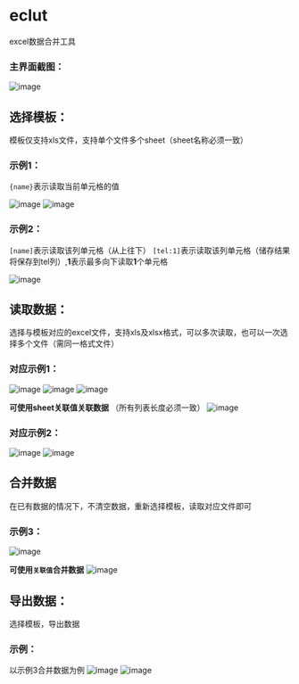 # eclut

excel数据合并工具

### 主界面截图：
![image](https://user-images.githubusercontent.com/31004882/157615014-f2e39e60-1ae8-45fe-aac2-180909014a79.png)

## 选择模板：
模板仅支持xls文件，支持单个文件多个sheet（sheet名称必须一致）

### 示例1：
`{name}`表示读取当前单元格的值

![image](https://user-images.githubusercontent.com/31004882/157615717-efaf9f6e-2e45-462b-b15e-66f10d1f6645.png)
![image](https://user-images.githubusercontent.com/31004882/157615940-57742e49-d09e-4440-bcf9-69c2a200135b.png)

### 示例2：
`[name]`表示读取该列单元格（从上往下）
`[tel:1]`表示读取该列单元格（储存结果将保存到tel列）,**1**表示最多向下读取**1**个单元格

![image](https://user-images.githubusercontent.com/31004882/157615637-be27a26b-b32c-428a-ba5b-68665d553ffe.png)


## 读取数据：
选择与模板对应的excel文件，支持xls及xlsx格式，可以多次读取，也可以一次选择多个文件（需同一格式文件）

### 对应示例1：
![image](https://user-images.githubusercontent.com/31004882/157617243-7255eff9-e0a2-43b6-9f9a-9af4945640a7.png)
![image](https://user-images.githubusercontent.com/31004882/157617269-37c728fc-3ece-4ed8-a154-3cf8d7764d21.png)
![image](https://user-images.githubusercontent.com/31004882/157617119-aaa78c90-a23c-462f-8214-40546cd83c16.png)

**可使用sheet关联值关联数据** （所有列表长度必须一致）
![image](https://user-images.githubusercontent.com/31004882/157617574-66cbf3d0-ea0a-4e36-8f08-9659d23f6f89.png)

### 对应示例2：

![image](https://user-images.githubusercontent.com/31004882/157617189-a384f5c2-4106-4d7a-80c4-da9a320461a9.png)
![image](https://user-images.githubusercontent.com/31004882/157618134-4f1c5077-becc-4046-aa24-330a5d642e08.png)

## 合并数据
在已有数据的情况下，不清空数据，重新选择模板，读取对应文件即可

### 示例3：
![image](https://user-images.githubusercontent.com/31004882/157618408-343bc21d-91bb-468d-88a5-b9b49f7faed8.png)

**可使用`关联值`合并数据**
![image](https://user-images.githubusercontent.com/31004882/157618730-f2fe88ca-b3b5-4663-a317-20b187c5f964.png)

## 导出数据：
选择模板，导出数据

### 示例：
以示例3合并数据为例
![image](https://user-images.githubusercontent.com/31004882/157619579-addced4c-55e4-4aa5-b688-fba906828736.png)
![image](https://user-images.githubusercontent.com/31004882/157619677-5e63c275-b8a7-4aac-8dad-ace75d6fb65d.png)

